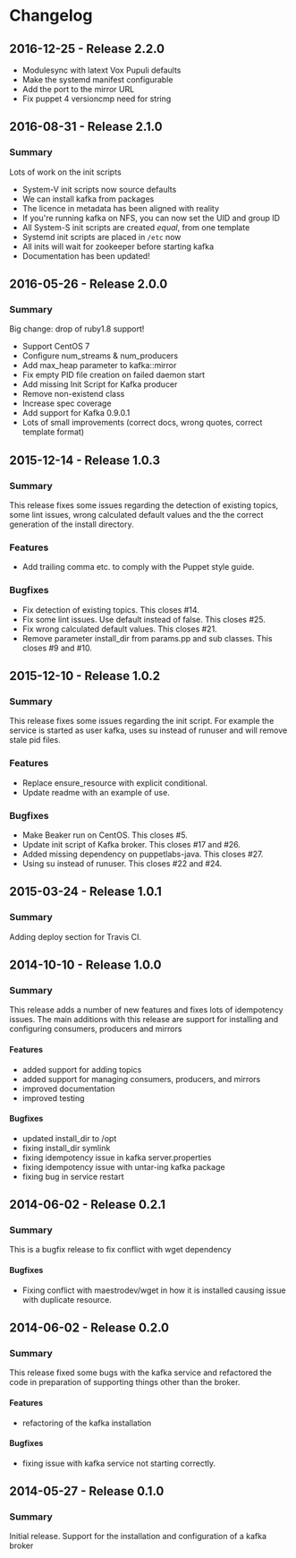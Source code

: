 # Changelog

## 2016-12-25 - Release 2.2.0

- Modulesync with latext Vox Pupuli defaults
- Make the systemd manifest configurable
- Add the port to the mirror URL
- Fix puppet 4 versioncmp need for string

## 2016-08-31 - Release 2.1.0
### Summary
Lots of work on the init scripts

- System-V init scripts now source defaults
- We can install kafka from packages
- The licence in metadata has been aligned with reality
- If you're running kafka on NFS, you can now set the UID and group ID
- All System-S init scripts are created *equal*, from one template
- Systemd init scripts are placed in `/etc` now
- All inits will wait for zookeeper before starting kafka
- Documentation has been updated!

## 2016-05-26 - Release 2.0.0
### Summary
Big change: drop of ruby1.8 support!

- Support CentOS 7
- Configure  num_streams & num_producers
- Add max_heap parameter to kafka::mirror
- Fix empty PID file creation on failed daemon start
- Add missing Init Script for Kafka producer
- Remove non-existend class
- Increase spec coverage
- Add support for Kafka 0.9.0.1
- Lots of small improvements (correct docs, wrong quotes, correct template format)


## 2015-12-14 - Release 1.0.3
### Summary

  This release fixes some issues regarding the detection of existing topics,
  some lint issues, wrong calculated default values and the the correct
  generation of the install directory.

### Features

- Add trailing comma etc. to comply with the Puppet style guide.

### Bugfixes

- Fix detection of existing topics. This closes #14.
- Fix some lint issues. Use default instead of false. This closes #25.
- Fix wrong calculated default values. This closes #21.
- Remove parameter install_dir from params.pp and sub classes. This closes #9
  and #10.

## 2015-12-10 - Release 1.0.2
### Summary

  This release fixes some issues regarding the init script. For example the
  service is started as user kafka, uses su instead of runuser and will remove
  stale pid files.

### Features

- Replace ensure_resource with explicit conditional.
- Update readme with an example of use.

### Bugfixes

- Make Beaker run on CentOS. This closes #5.
- Update init script of Kafka broker. This closes #17 and #26.
- Added missing dependency on puppetlabs-java. This closes #27.
- Using su instead of runuser. This closes #22 and #24.

## 2015-03-24 - Release 1.0.1
### Summary

  Adding deploy section for Travis CI.

## 2014-10-10 - Release 1.0.0
### Summary

  This release adds a number of new features and fixes lots of idempotency issues.
  The main additions with this release are support for installing and configuring consumers, producers and mirrors

#### Features

- added support for adding topics
- added support for managing consumers, producers, and mirrors
- improved documentation
- improved testing

#### Bugfixes

- updated install_dir to /opt
- fixing install_dir symlink
- fixing idempotency issue in kafka server.properties
- fixing idempotency issue with untar-ing kafka package
- fixing bug in service restart

## 2014-06-02 - Release 0.2.1
### Summary

  This is a bugfix release to fix conflict with wget dependency

#### Bugfixes

 - Fixing conflict with maestrodev/wget in how it is installed causing issue with duplicate resource.

## 2014-06-02 - Release 0.2.0
### Summary

  This release fixed some bugs with the kafka service and refactored the code in preparation of supporting things other than the broker.

#### Features
 - refactoring of the kafka installation

#### Bugfixes
 - fixing issue with kafka service not starting correctly.

## 2014-05-27 - Release 0.1.0
### Summary

  Initial release. Support for the installation and configuration of a kafka broker
